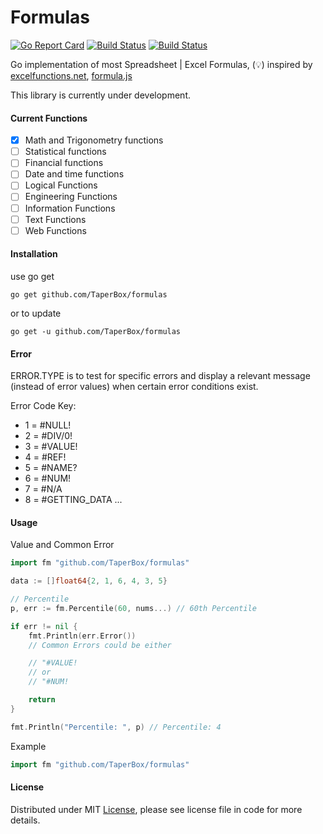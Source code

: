 # Formulas

[![Go Report Card](http://goreportcard.com/badge/TaperBox/formulas)](http://goreportcard.com/report/TaperBox/formulas) [![Build Status](https://travis-ci.org/TaperBox/formulas.svg?branch=master)](https://travis-ci.org/TaperBox/formulas)
[![Build Status](https://semaphoreci.com/api/v1/projects/2d77940c-e0f6-4f5f-a4c6-f92548f19cff/624394/badge.svg)](https://semaphoreci.com/muyiwaolurin/formulas)

Go implementation of most Spreadsheet | Excel Formulas, (:bulb:) inspired by [excelfunctions.net](http://www.excelfunctions.net), [formula.js](https://github.com/sutoiku/formula.js)

This library is currently under development.

#### Current Functions 
- [x] Math and Trigonometry functions
- [ ] Statistical functions
- [ ] Financial functions
- [ ] Date and time functions
- [ ] Logical Functions
- [ ] Engineering Functions
- [ ] Information Functions
- [ ] Text Functions
- [ ] Web Functions

#### Installation

use go get

```
go get github.com/TaperBox/formulas
```

or to update

```
go get -u github.com/TaperBox/formulas
```


#### Error

ERROR.TYPE is to test for specific errors and display a relevant message (instead of error values)
when certain error conditions exist.

Error Code Key: 

- 1 = #NULL!
- 2 = #DIV/0!
- 3 = #VALUE!
- 4 = #REF!
- 5 = #NAME?
- 6 = #NUM!
- 7 = #N/A
- 8 = #GETTING_DATA
 ... 

#### Usage

Value and Common Error 

```go
import fm "github.com/TaperBox/formulas"

data := []float64{2, 1, 6, 4, 3, 5}

// Percentile 
p, err := fm.Percentile(60, nums...) // 60th Percentile

if err != nil {
	fmt.Println(err.Error())
	// Common Errors could be either

	// "#VALUE! 
	// or 
	// "#NUM!   

	return 
}

fmt.Println("Percentile: ", p) // Percentile: 4

```

Example

```go
import fm "github.com/TaperBox/formulas"


```

#### License
Distributed under MIT [License](../formulas/blob/master/LICENSE), please see license file in code for more details.